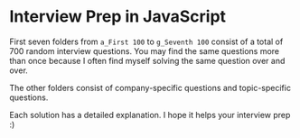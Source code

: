 # Interview Prep in JavaScript

First seven folders from `a_First 100` to `g_Seventh 100` consist of a total of 700 random interview questions. You may find the same questions more than once because I often find myself solving the same question over and over. <br/>

The other folders consist of company-specific questions and topic-specific questions. <br/>

Each solution has a detailed explanation. I hope it helps your interview prep :)<br/>
